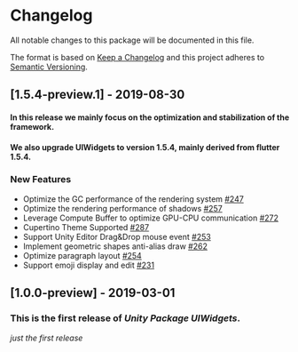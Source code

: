 # Changelog
All notable changes to this package will be documented in this file.

The format is based on [Keep a Changelog](http://keepachangelog.com/en/1.0.0/)
and this project adheres to [Semantic Versioning](http://semver.org/spec/v2.0.0.html).

## [1.5.4-preview.1] - 2019-08-30

#### In this release we mainly focus on the optimization and stabilization of the framework. 
#### We also upgrade UIWidgets to version 1.5.4, mainly derived from flutter 1.5.4.

### New Features
- Optimize the GC performance of the rendering system [\#247](https://github.com/UnityTech/UIWidgets/pull/247)
- Optimize the rendering performance of shadows [\#257](https://github.com/UnityTech/UIWidgets/pull/257)
- Leverage Compute Buffer to optimize GPU-CPU communication [\#272](https://github.com/UnityTech/UIWidgets/pull/272)
- Cupertino Theme Supported [\#287](https://github.com/UnityTech/UIWidgets/pull/287)
- Support Unity Editor Drag&Drop mouse event [\#253](https://github.com/UnityTech/UIWidgets/pull/253)
- Implement geometric shapes anti-alias draw [\#262](https://github.com/UnityTech/UIWidgets/pull/262)
- Optimize paragraph layout [\#254](https://github.com/UnityTech/UIWidgets/pull/254)
- Support emoji display and edit [\#231](https://github.com/UnityTech/UIWidgets/pull/231)

## [1.0.0-preview] - 2019-03-01

### This is the first release of *Unity Package UIWidgets*.

*just the first release*